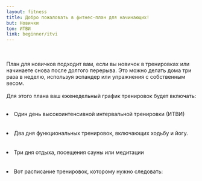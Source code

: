 ```yaml
---
layout: fitness
title: Добро пожаловать в фитнес-план для начинающих!
but: Новички
ton: ИТВИ
link: beginner/itvi
---
```

<div class="section">
<p class="text-xl font-bold leading-relaxed">
<br/><br/>
План для новичков подходит вам, если вы новичок в тренировках или начинаете снова после долгого перерыва. Это можно делать дома три раза в неделю, используя эспандер или упражнения с собственным весом.
<br/><br/>
Для этого плана ваш еженедельный график тренировок будет включать:
<br/><br/>
   <li class="text-xl font-bold">
   Один день высокоинтенсивной интервальной тренировки (ИТВИ)
   </li>
<br/><br/>
   <li class="text-xl font-bold">
        Два дня функциональных тренировок, включающих ходьбу и йогу.
        </li>
<br/><br/>
   <li class="text-xl font-bold">
        Три дня отдыха, посещения сауны или медитации
        </li>
<br/><br/>
   <li class="text-xl font-bold">
Вот расписание тренировок, которому нужно следовать: 
</li>
<br/><br/>
<div class="">
  <img class="object-contain h-48" src="{{ site.baseurl }}/img/daily.png" alt="">
</div>